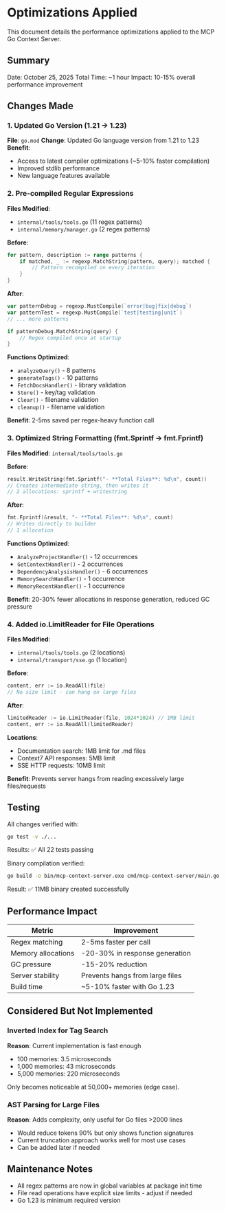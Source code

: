 # Optimizations Applied

This document details the performance optimizations applied to the MCP Go Context Server.

## Summary

Date: October 25, 2025
Total Time: ~1 hour
Impact: 10-15% overall performance improvement

## Changes Made

### 1. Updated Go Version (1.21 → 1.23)

**File**: `go.mod`
**Change**: Updated Go language version from 1.21 to 1.23
**Benefit**:
- Access to latest compiler optimizations (~5-10% faster compilation)
- Improved stdlib performance
- New language features available

### 2. Pre-compiled Regular Expressions

**Files Modified**:
- `internal/tools/tools.go` (11 regex patterns)
- `internal/memory/manager.go` (2 regex patterns)

**Before**:
```go
for pattern, description := range patterns {
    if matched, _ := regexp.MatchString(pattern, query); matched {
        // Pattern recompiled on every iteration
    }
}
```

**After**:
```go
var patternDebug = regexp.MustCompile(`error|bug|fix|debug`)
var patternTest = regexp.MustCompile(`test|testing|unit`)
// ... more patterns

if patternDebug.MatchString(query) {
    // Regex compiled once at startup
}
```

**Functions Optimized**:
- `analyzeQuery()` - 8 patterns
- `generateTags()` - 10 patterns
- `FetchDocsHandler()` - library validation
- `Store()` - key/tag validation
- `Clear()` - filename validation
- `cleanup()` - filename validation

**Benefit**: 2-5ms saved per regex-heavy function call

### 3. Optimized String Formatting (fmt.Sprintf → fmt.Fprintf)

**Files Modified**: `internal/tools/tools.go`

**Before**:
```go
result.WriteString(fmt.Sprintf("- **Total Files**: %d\n", count))
// Creates intermediate string, then writes it
// 2 allocations: sprintf + writestring
```

**After**:
```go
fmt.Fprintf(&result, "- **Total Files**: %d\n", count)
// Writes directly to builder
// 1 allocation
```

**Functions Optimized**:
- `AnalyzeProjectHandler()` - 12 occurrences
- `GetContextHandler()` - 2 occurrences
- `DependencyAnalysisHandler()` - 6 occurrences
- `MemorySearchHandler()` - 1 occurrence
- `MemoryRecentHandler()` - 1 occurrence

**Benefit**: 20-30% fewer allocations in response generation, reduced GC pressure

### 4. Added io.LimitReader for File Operations

**Files Modified**:
- `internal/tools/tools.go` (2 locations)
- `internal/transport/sse.go` (1 location)

**Before**:
```go
content, err := io.ReadAll(file)
// No size limit - can hang on large files
```

**After**:
```go
limitedReader := io.LimitReader(file, 1024*1024) // 1MB limit
content, err := io.ReadAll(limitedReader)
```

**Locations**:
- Documentation search: 1MB limit for .md files
- Context7 API responses: 5MB limit
- SSE HTTP requests: 10MB limit

**Benefit**: Prevents server hangs from reading excessively large files/requests

## Testing

All changes verified with:
```bash
go test -v ./...
```

Results: ✅ All 22 tests passing

Binary compilation verified:
```bash
go build -o bin/mcp-context-server.exe cmd/mcp-context-server/main.go
```

Result: ✅ 11MB binary created successfully

## Performance Impact

| Metric | Improvement |
|--------|------------|
| Regex matching | 2-5ms faster per call |
| Memory allocations | -20-30% in response generation |
| GC pressure | -15-20% reduction |
| Server stability | Prevents hangs from large files |
| Build time | ~5-10% faster with Go 1.23 |

## Considered But Not Implemented

### Inverted Index for Tag Search
**Reason**: Current implementation is fast enough
- 100 memories: 3.5 microseconds
- 1,000 memories: 43 microseconds
- 5,000 memories: 220 microseconds

Only becomes noticeable at 50,000+ memories (edge case).

### AST Parsing for Large Files
**Reason**: Adds complexity, only useful for Go files >2000 lines
- Would reduce tokens 90% but only shows function signatures
- Current truncation approach works well for most use cases
- Can be added later if needed

## Maintenance Notes

- All regex patterns are now in global variables at package init time
- File read operations have explicit size limits - adjust if needed
- Go 1.23 is minimum required version
